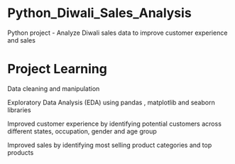 # Python_Diwali_Sales_Analysis

Python project - Analyze Diwali sales data to improve customer experience and sales

# Project Learning

Data cleaning and manipulation

Exploratory Data Analysis (EDA) using pandas , matplotlib and seaborn libraries

Improved customer experience by identifying potential customers across different states, occupation, gender and age group

Improved sales by identifying most selling product categories and top products





